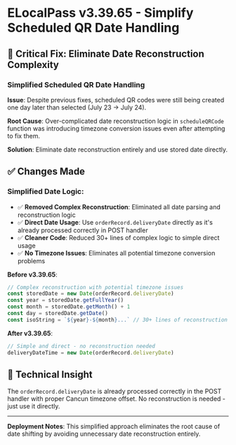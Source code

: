# ELocalPass v3.39.65 - Simplify Scheduled QR Date Handling

## 🔧 Critical Fix: Eliminate Date Reconstruction Complexity

### Simplified Scheduled QR Date Handling
**Issue**: Despite previous fixes, scheduled QR codes were still being created one day later than selected (July 23 → July 24).

**Root Cause**: Over-complicated date reconstruction logic in `scheduleQRCode` function was introducing timezone conversion issues even after attempting to fix them.

**Solution**: Eliminate date reconstruction entirely and use stored date directly.

## ✅ Changes Made

### Simplified Date Logic:
- ✅ **Removed Complex Reconstruction**: Eliminated all date parsing and reconstruction logic
- ✅ **Direct Date Usage**: Use `orderRecord.deliveryDate` directly as it's already processed correctly in POST handler
- ✅ **Cleaner Code**: Reduced 30+ lines of complex logic to simple direct usage
- ✅ **No Timezone Issues**: Eliminates all potential timezone conversion problems

**Before v3.39.65**:
```javascript
// Complex reconstruction with potential timezone issues
const storedDate = new Date(orderRecord.deliveryDate)
const year = storedDate.getFullYear()
const month = storedDate.getMonth() + 1
const day = storedDate.getDate()
const isoString = `${year}-${month}...` // 30+ lines of reconstruction
```

**After v3.39.65**:
```javascript
// Simple and direct - no reconstruction needed
deliveryDateTime = new Date(orderRecord.deliveryDate)
```

## 🎯 Technical Insight

The `orderRecord.deliveryDate` is already processed correctly in the POST handler with proper Cancun timezone offset. No reconstruction is needed - just use it directly.

---

**Deployment Notes**: This simplified approach eliminates the root cause of date shifting by avoiding unnecessary date reconstruction entirely. 